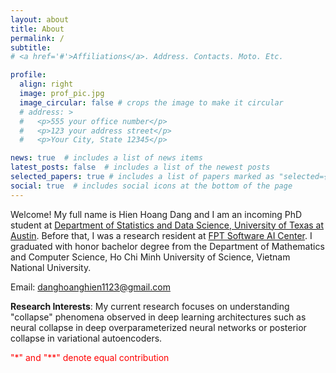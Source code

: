```yaml
---
layout: about
title: About
permalink: /
subtitle: 
# <a href='#'>Affiliations</a>. Address. Contacts. Moto. Etc.

profile:
  align: right
  image: prof_pic.jpg
  image_circular: false # crops the image to make it circular
  # address: >
  #   <p>555 your office number</p>
  #   <p>123 your address street</p>
  #   <p>Your City, State 12345</p>

news: true  # includes a list of news items
latest_posts: false  # includes a list of the newest posts
selected_papers: true # includes a list of papers marked as "selected={true}"
social: true  # includes social icons at the bottom of the page
---
```


Welcome! My full name is Hien Hoang Dang and I am an incoming PhD student at [Department of Statistics and Data Science, University of Texas at Austin](https://stat.utexas.edu/). Before that, I was a research resident at [FPT Software AI Center](https://fpt-aicenter.com/). I graduated with honor bachelor degree from the Department of Mathematics and Computer Science, Ho Chi Minh University of Science, Vietnam National University. 

Email: danghoanghien1123@gmail.com

**Research Interests**: My current research focuses on understanding "collapse" phenomena observed in deep learning architectures such as neural collapse in deep overparameterized neural networks or posterior collapse in variational autoencoders.  

<span style="color:red">"*" and "**" denote equal contribution </span>

<!-- Write your biography here. Tell the world about yourself. Link to your favorite [subreddit](http://reddit.com). You can put a picture in, too. The code is already in, just name your picture `prof_pic.jpg` and put it in the `img/` folder.

Put your address / P.O. box / other info right below your picture. You can also disable any of these elements by editing `profile` property of the YAML header of your `_pages/about.md`. Edit `_bibliography/papers.bib` and Jekyll will render your [publications page](/al-folio/publications/) automatically.

Link to your social media connections, too. This theme is set up to use [Font Awesome icons](http://fortawesome.github.io/Font-Awesome/) and [Academicons](https://jpswalsh.github.io/academicons/), like the ones below. Add your Facebook, Twitter, LinkedIn, Google Scholar, or just disable all of them. -->
